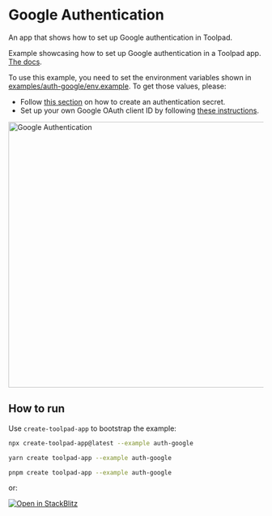 # Google Authentication

<p class="description">An app that shows how to set up Google authentication in Toolpad.</p>

Example showcasing how to set up Google authentication in a Toolpad app. [The docs](https://mui.com/toolpad/concepts/authentication/).

To use this example, you need to set the environment variables shown in [examples/auth-google/env.example](env.example).
To get those values, please:

- Follow [this section](https://mui.com/toolpad/concepts/authentication/#authentication-secret) on how to create an authentication secret.
- Set up your own Google OAuth client ID by following [these instructions](https://mui.com/toolpad/concepts/authentication/#google).

<a target="_blank">
  <img src="https://mui.com/static/toolpad/marketing/auth-google.png" alt="Google Authentication" style="aspect-ratio: 131/88;" width="524">
</a>

## How to run

Use `create-toolpad-app` to bootstrap the example:

```bash
npx create-toolpad-app@latest --example auth-google
```

```bash
yarn create toolpad-app --example auth-google
```

```bash
pnpm create toolpad-app --example auth-google
```

or:

[![Open in StackBlitz](https://developer.stackblitz.com/img/open_in_stackblitz.svg)](https://stackblitz.com/fork/github/mui/mui-toolpad/tree/master/examples/auth-google)
